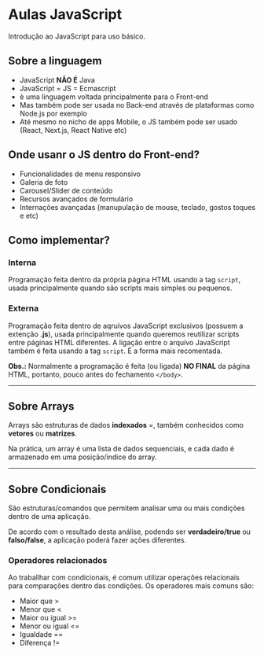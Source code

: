 # Aulas JavaScript

Introdução ao JavaScript para uso básico.

## Sobre a linguagem

- JavaScript **NÃO É** Java
- JavaScript = JS = Ecmascript
- è uma linguagem voltada principalmente para o Front-end 
- Mas também pode ser usada no Back-end através de plataformas como Node.js por exemplo
- Até mesmo no nicho de apps Mobile, o JS também pode ser usado (React, Next.js, React Native etc)

## Onde usanr o JS dentro do Front-end?

- Funcionalidades de menu responsivo
- Galeria de foto
- Carousel/Slider de conteúdo
- Recursos avançados de formulário
- Internações avançadas (manupulação de mouse, teclado, gostos toques e etc)

## Como implementar?

### Interna

Programação feita dentro da própria página HTML usando a tag `script`, usada principalmente quando são scripts mais simples ou pequenos.

### Externa 

Programação feita dentro de aqruivos JavaScript exclusivos  (possuem a extenção **.js**), usada principalmente quando queremos reutilizar scripts entre páginas HTML diferentes. A ligação entre o arquivo JavaScript também é feita usando a tag `script`. É a forma mais recomentada.

**Obs.:** Normalmente a programação é feita (ou ligada) **NO FINAL** da página HTML, portanto, pouco antes do fechamento `</body>`.


---

## Sobre Arrays

Arrays são estruturas de dados **indexados** =, também conhecidos como **vetores** ou **matrizes**.

Na prática, um array é uma lista de dados sequenciais, e cada dado é armazenado em uma posição/índice do array.


---

## Sobre Condicionais

São estruturas/comandos que permitem analisar uma ou mais condições dentro de uma aplicação.

De acordo com o resultado desta análise, podendo ser **verdadeiro/true** ou **falso/false**, a aplicação poderá fazer ações diferentes.

### Operadores relacionados

Ao traballhar com condicionais, é comum utilizar operações relacionais para comparações dentro das condições. Os operadores mais comuns são:

- Maior que    >
- Menor que    <
- Maior ou igual >=
- Menor ou igual <=
- Igualdade ==
- Diferença !=